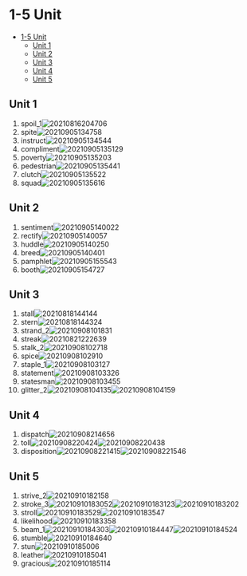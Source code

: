 # 1-5 Unit

- [1-5 Unit](#1-5-unit)
  - [Unit 1](#unit-1)
  - [Unit 2](#unit-2)
  - [Unit 3](#unit-3)
  - [Unit 4](#unit-4)
  - [Unit 5](#unit-5)

## Unit 1

1. spoil_1![20210816204706](https://raw.githubusercontent.com/Logible/Image/main/note_image/20210816204706.png)
2. spite![20210905134758](https://raw.githubusercontent.com/Logible/Image/main/note_image/20210905134758.png)
3. instruct![20210905134544](https://raw.githubusercontent.com/Logible/Image/main/note_image/20210905134544.png)
4. compliment![20210905135129](https://raw.githubusercontent.com/Logible/Image/main/note_image/20210905135129.png)
5. poverty![20210905135203](https://raw.githubusercontent.com/Logible/Image/main/note_image/20210905135203.png)
6. pedestrian![20210905135441](https://raw.githubusercontent.com/Logible/Image/main/note_image/20210905135441.png)
7. clutch![20210905135522](https://raw.githubusercontent.com/Logible/Image/main/note_image/20210905135522.png)
8. squad![20210905135616](https://raw.githubusercontent.com/Logible/Image/main/note_image/20210905135616.png)

## Unit 2

1. sentiment![20210905140022](https://raw.githubusercontent.com/Logible/Image/main/note_image/20210905140022.png)
2. rectify![20210905140057](https://raw.githubusercontent.com/Logible/Image/main/note_image/20210905140057.png)
3. huddle![20210905140250](https://raw.githubusercontent.com/Logible/Image/main/note_image/20210905140250.png)
4. breed![20210905140401](https://raw.githubusercontent.com/Logible/Image/main/note_image/20210905140401.png)
5. pamphlet![20210905155543](https://raw.githubusercontent.com/Logible/Image/main/note_image/20210905155543.png)
6. booth![20210905154727](https://raw.githubusercontent.com/Logible/Image/main/note_image/20210905154727.png)

## Unit 3

1. stall![20210818144144](https://raw.githubusercontent.com/Logible/Image/main/note_image/20210818144144.png)
2. stern![20210818144324](https://raw.githubusercontent.com/Logible/Image/main/note_image/20210818144324.png) 
3. strand_2![20210908101831](https://raw.githubusercontent.com/Logible/Image/main/note_image/20210908101831.png)
4. streak![20210821222639](https://raw.githubusercontent.com/Logible/Image/main/note_image/20210821222639.png)
5. stalk_2![20210908102718](https://raw.githubusercontent.com/Logible/Image/main/note_image/20210908102718.png)
6. spice![20210908102910](https://raw.githubusercontent.com/Logible/Image/main/note_image/20210908102910.png)
7. staple_1![20210908103127](https://raw.githubusercontent.com/Logible/Image/main/note_image/20210908103127.png)
8. statement![20210908103326](https://raw.githubusercontent.com/Logible/Image/main/note_image/20210908103326.png)
9. statesman![20210908103455](https://raw.githubusercontent.com/Logible/Image/main/note_image/20210908103455.png)
10. glitter_2![20210908104135](https://raw.githubusercontent.com/Logible/Image/main/note_image/20210908104135.png)![20210908104159](https://raw.githubusercontent.com/Logible/Image/main/note_image/20210908104159.png)

## Unit 4

1. dispatch![20210908214656](https://raw.githubusercontent.com/Logible/Image/main/note_image/20210908214656.png)
2. toll![20210908220424](https://raw.githubusercontent.com/Logible/Image/main/note_image/20210908220424.png)![20210908220438](https://raw.githubusercontent.com/Logible/Image/main/note_image/20210908220438.png)
3. disposition![20210908221415](https://raw.githubusercontent.com/Logible/Image/main/note_image/20210908221415.png)![20210908221546](https://raw.githubusercontent.com/Logible/Image/main/note_image/20210908221546.png)

## Unit 5

1. strive_2![20210910182158](https://raw.githubusercontent.com/Logible/Image/main/note_image/20210910182158.png)
2. stroke_3![20210910183052](https://raw.githubusercontent.com/Logible/Image/main/note_image/20210910183052.png)![20210910183123](https://raw.githubusercontent.com/Logible/Image/main/note_image/20210910183123.png)![20210910183202](https://raw.githubusercontent.com/Logible/Image/main/note_image/20210910183202.png)
3. stroll![20210910183529](https://raw.githubusercontent.com/Logible/Image/main/note_image/20210910183529.png)![20210910183547](https://raw.githubusercontent.com/Logible/Image/main/note_image/20210910183547.png)
4. likelihood![20210910183358](https://raw.githubusercontent.com/Logible/Image/main/note_image/20210910183358.png)
5. beam_1![20210910184303](https://raw.githubusercontent.com/Logible/Image/main/note_image/20210910184303.png)![20210910184447](https://raw.githubusercontent.com/Logible/Image/main/note_image/20210910184447.png)![20210910184524](https://raw.githubusercontent.com/Logible/Image/main/note_image/20210910184524.png)
6. stumble![20210910184640](https://raw.githubusercontent.com/Logible/Image/main/note_image/20210910184640.png)
7. stun![20210910185006](https://raw.githubusercontent.com/Logible/Image/main/note_image/20210910185006.png)
8. leather![20210910185041](https://raw.githubusercontent.com/Logible/Image/main/note_image/20210910185041.png)
9. gracious![20210910185114](https://raw.githubusercontent.com/Logible/Image/main/note_image/20210910185114.png)
